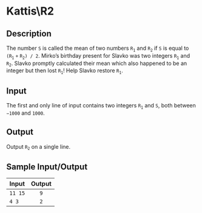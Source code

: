 # Kattis\R2

## Description

The number `S` is called the mean of two numbers `R`<sub>`1`</sub> and `R`<sub>`2`</sub> if `S` is equal to `(R`<sub>`1`</sub> `+` `R`<sub>`2`</sub>`) / 2`. Mirko’s birthday present for Slavko was two integers `R`<sub>`1`</sub> and `R`<sub>`2`</sub>. Slavko promptly calculated their mean which also happened to be an integer but then lost `R`<sub>`1`</sub>! Help Slavko restore `R`<sub>`1`</sub>.

## Input

The first and only line of input contains two integers `R`<sub>`1`</sub> and `S`, both between `−1000` and `1000`.

## Output

Output `R`<sub>`2`</sub> on a single line.

## Sample Input/Output

| Input  | Output |
| -------|:------:|
| `11 15`| `9`    |
| `4 3`  | `2`    |